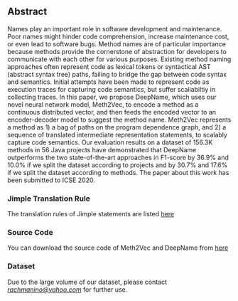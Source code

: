 ## Abstract


Names play an important role in software development and maintenance. Poor names might hinder code comprehension, increase maintenance cost, or even lead to software bugs. Method names are of particular importance because methods provide the cornerstone of abstraction for developers to communicate with each other for various purposes. Existing method naming approaches often represent code as lexical tokens or syntactical AST (abstract syntax tree) paths, failing to bridge the gap between code syntax and semantics. Initial attempts have been made to represent code as execution traces for capturing code semantics, but suffer scaliabiltiy in collecting traces. In this paper, we propose DeepName, which uses our novel neural network model, Meth2Vec, to encode a method as a continuous distributed vector, and then feeds the encoded vector to an encoder-decoder model to suggest the method name. Meth2Vec represents a method as 1) a bag of paths on the program dependence graph, and 2) a sequence of translated intermediate representation statements, to scalably capture code semantics. Our evaluation results on a dataset of 156.3K methods in 56 Java projects have demonstrated that DeepName outperforms the two state-of-the-art approaches in F1-score by 36.9% and 10.0% if we split the dataset according to projects and by 30.7% and 17.6% if we split the dataset according to methods. The paper about this work has been submitted to ICSE 2020.



### Jimple Translation Rule
The translation rules of Jimple statements are listed [here](rules.pdf)


### Source Code

You can download the source code of Meth2Vec and DeepName from [here](code.zip)

### Dataset

Due to the large volume of our dataset, please contact *rachmanino@yahoo.com* for further use.
